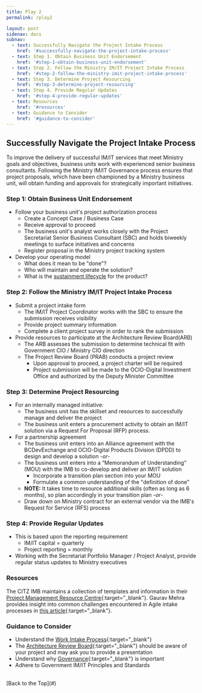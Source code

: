 ```yaml
---
title: Play 2
permalink: /play2

layout: post
sidenav: docs
subnav: 
  - text: Successfully Navigate the Project Intake Process
    href: '#successfully-navigate-the-project-intake-process'
  - text: Step 1. Obtain Business Unit Endorsement
    href: '#step-1-obtain-business-unit-endorsement'
  - text: Step 2. Follow the Ministry IM/IT Project Intake Process
    href: '#step-2-follow-the-ministry-imit-project-intake-process'
  - text: Step 3. Determine Project Resourcing
    href: '#step-3-determine-project-resourcing'
  - text: Step 4. Provide Regular Updates 
    href: '#step-4-provide-regular-updates'
  - text: Resources
    href: '#resources'
  - text: Guidance to Consider
    href: '#guidance-to-consider'
---              
```

## Successfully Navigate the Project Intake Process
To improve the delivery of successful IM/IT services that meet Ministry goals and objectives, business units work with experienced senior business consultants. Following the Ministry IM/IT Governance process ensures that project proposals, which have been championed by a Ministry business unit, will obtain funding and approvals for strategically important initiatives.

### Step 1: Obtain Business Unit Endorsement
- Follow your business unit's project authorization process
    - Create a Concept Case / Business Case
    - Receive approval to proceed
    - The business unit's analyst works closely with the Project Secretariat Senior Business Consultant (SBC) and holds biweekly meetings to surface initiatives and concerns
    - Register proposal in the Ministry project tracking system
- Develop your operating model
  - What does it mean to be "done"?
  - Who will maintain and operate the solution?
  - What is the [sustainment lifecycle](/CITZ-IMB-playbook/play7) for the product?

### Step 2: Follow the Ministry IM/IT Project Intake Process
- Submit a project intake form
    - The IM/IT Project Coordinator works with the SBC to ensure the submission receives visibility
    - Provide project summary information
    - Complete a client project survey in order to rank the submission
- Provide resources to participate at the Architecture Review Board(ARB)
    - The ARB assesses the submission to determine technical fit with Government CIO / Ministry CIO direction
    - The Project Review Board (PRAB) conducts a project review
        - Upon approval to proceed, a project charter will be required
        - Project submission will be made to the OCIO-Digital Investment Office and authorized by the Deputy Minister Committee

### Step 3: Determine Project Resourcing
- For an internally managed initiative:
    - The business unit has the skillset and resources to successfully manage and deliver the project
    - The business unit enters a procurement activity to obtain an IM/IT solution via a Request For Proposal (RFP) process.
- For a partnership agreement
    - The business unit enters into an Alliance agreement with the BCDevExchange and OCIO-Digital Products Division (DPDD) to design and develop a solution -*or*-
    - The business unit enters into a “Memorandum of Understanding” (MOU) with the IMB to co-develop and deliver an IM/IT solution
      - Incorporate a transition plan section into your MOU
      - Formulate a common understanding of the "definition of done"
    - **NOTE:** It takes time to resource additional skills (often as long as 6 months), so plan accordingly in your transition plan -*or*-
    - Draw down on Ministry contract for an external vendor via the IMB's Request for Service (RFS) process

### Step 4: Provide Regular Updates 
- This is based upon the reporting requirement
  - IM/IT capital = quarterly
  - Project reporting = monthly
- Working with the Secretariat Portfolio Manager / Project Analyst, provide regular status updates to Ministry executives

### Resources
The CITZ IMB maintains a collection of templates and information in their [Project Management Resource Centre](https://intranet.gov.bc.ca/thehub/tools-and-resources/project-management-resource-centre){:target="_blank"}. Gaurav Mehra provides insight into common challenges encountered in Agile intake processes in [this article](/CITZ-IMB-playbook/docs/Intro-to-agile-project-intake-process.pdf){:target="_blank"}.

### Guidance to Consider
- Understand the [Work Intake Process](https://acuityppm.com/ppm-101-successful-work-intake-process/){:target="_blank"}
- The [Architecture Review Board](https://cio.ubc.ca/it-governance/governance-body-responsibilities/architecture-review-board){:target="_blank"} should be aware of your project and may ask you to provide a presentation
- Understand why [Governance](http://www.optimumonline.ca/pdf/29-2/governance.pdf){:target="_blank"} is important
- Adhere to Government IM/IT Principles and Standards

<br/>
[Back to the Top](#)
